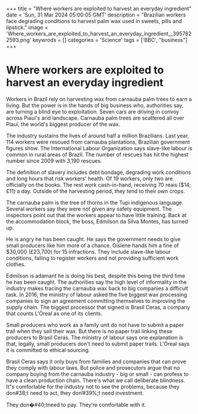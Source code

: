 +++
title = "Where workers are exploited to harvest an everyday ingredient"
date = 'Sun, 31 Mar 2024 05:00:05 GMT'
description = "Brazilian workers face degrading conditions to harvest palm wax used in sweets, pills and lipstick."
image = 'Where_workers_are_exploited_to_harvest_an_everyday_ingredient__3957822593.png'
keywrods =  []
categories = 'Science'
tags = ['BBC', "business"]
+++

# Where workers are exploited to harvest an everyday ingredient

Workers in Brazil rely on harvesting wax from carnauba palm trees to earn a living.
But the power is in the hands of big business who, authorities say, are turning a blind eye to exploitation.
Seven cars are driving in convoy across Piauí<bb>'s arid landscape.
Carnauba palm trees are scattered all over Piauí, the world<bb>'s biggest producer of the wax.

The industry sustains the lives of around half a million Brazilians.
Last year, 114 workers were rescued from carnauba plantations, Brazilian government figures show.
The International Labour Organization says slave-like labour is common in rural areas of Brazil.
The number of rescues has hit the highest number since 2009 with 3,190 rescues.

The definition of slavery includes debt bondage, degrading work conditions and long hours that risk workers<bb>' health.
Of 19 workers, only two are officially on the books.
The rest work cash-in-hand, receiving 70 reais ($14; £11) a day.
Outside of the harvesting period, they tend to their own crops.

The carnauba palm is the tree of thorns in the Tupi indigenous language.
Several workers say they were not given any safety equipment.
The inspectors point out that the workers appear to have little training.
Back at the accommodation block, the boss, Edmilson da Silva Montes, has turned up.

He is angry he has been caught.
He says the government needs to give small producers like him more of a chance.
Gislene hands him a fine of $30,000 (£23,700) for 15 infractions.
They include slave-like labour conditions, failing to register workers and not providing sufficient work clothes.

Edmilson is adamant he is doing his best, despite this being the third time he has been caught.
The authorities say the high level of informality in the industry makes tracing the carnauba wax back to big companies a difficult task.
In 2016, the ministry of labour asked the five biggest wax processing companies to sign an agreement committing themselves to improving the supply chain.
The biggest processor that signed is Brasil Ceras, a company that counts L<bb>'Óreal as one of its clients.

Small producers who work as a family unit do not have to submit a paper trail when they sell their wax.
But there is no paper trail linking these producers to Brasil Ceras.
The ministry of labour says one explanation is that, legally, small producers don't need to submit paper trails.
L<bb>'Óreal says it is committed to ethical sourcing.

Brasil Ceras says it only buys from families and companies that can prove they comply with labour laws.
But police and prosecutors argue that no company buying from the carnauba industry - big or small - can profess to have a clean production chain.
There<bb>'s what we call deliberate blindness.
It<bb>"s comfortable for the industry not to see the problems, because they don<bb>#38;t need to act, they don’#39%;t need investment.

They don�<bb>#40;tneed to pay.
They’re comfortable with it.


